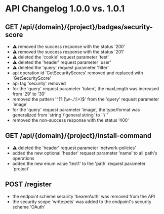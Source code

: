 # API Changelog 1.0.0 vs. 1.0.1

## GET /api/{domain}/{project}/badges/security-score
- :warning: removed the success response with the status '200'
- :warning: removed the success response with the status '201'
- :warning: deleted the 'cookie' request parameter 'test'
- :warning: deleted the 'header' request parameter 'user'
- :warning: deleted the 'query' request parameter 'filter'
-  api operation id 'GetSecurityScores' removed and replaced with 'GetSecurityScore'
-  api tag 'security' removed
-  for the 'query' request parameter 'token', the maxLength was increased from '29' to '30'
-  removed the pattern '^(?:[\w-./:]+)$' from the 'query' request parameter 'image'
-  for the 'query' request parameter 'image', the type/format was generalized from 'string'/'general string' to ''/''
-  removed the non-success response with the status '400'


## GET /api/{domain}/{project}/install-command
- :warning: deleted the 'header' request parameter 'network-policies'
-  added the new optional 'header' request parameter 'name' to all path's operations
-  added the new enum value 'test1' to the 'path' request parameter 'project'


## POST /register
-  the endpoint scheme security 'bearerAuth' was removed from the API
-  the security scope 'write:pets' was added to the endpoint's security scheme 'OAuth'
